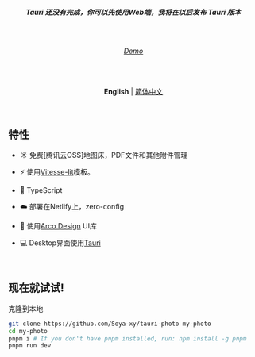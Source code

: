 

<h5 align='center'>
  Tauri 还没有完成，你可以先使用Web端，我将在以后发布 Tauri 版本
</h5>

<br />

<h6 align='center'>
<a href="https://ttcc.netlify.app/">Demo</a>
</h6>

<br>

<p align='center'>
<b>English</b> | <a href="https://github.com/Soya-xy/tauri-photo/blob/master/README.zh-CN.md">简体中文</a>
</p>

<br>

## 特性

- ☀️ 免费[腾讯云OSS]地图床，PDF文件和其他附件管理

- ⚡️ 使用[Vitesse-lit](https://vitesselit.com/)模板。

- 🦾 TypeScript

- ☁️ 部署在Netlify上，zero-config

- 💎 使用[Arco Design](https://arco-design.com/) UI库

- 💻 Desktop界面使用[Tauri](https://tauri.io/)

<br />

## 现在就试试!

克隆到本地

```bash
git clone https://github.com/Soya-xy/tauri-photo my-photo
cd my-photo
pnpm i # If you don't have pnpm installed, run: npm install -g pnpm
pnpm run dev
```

